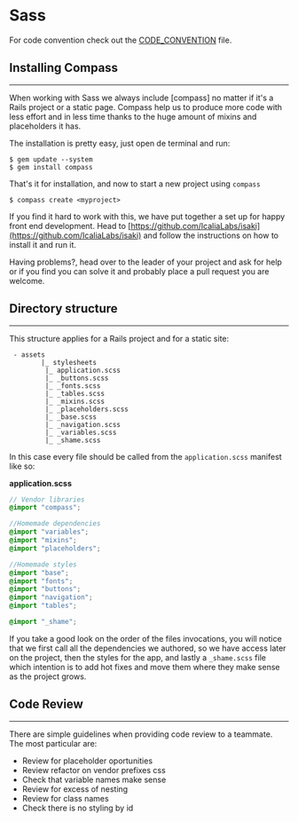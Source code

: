 # Sass

For code convention check out the [CODE_CONVENTION]() file.

## Installing Compass
------------

When working with Sass we always include [compass] no matter if it's a Rails project or a static page. Compass help us to produce more code with less effort and in less time thanks to the huge amount of mixins and placeholders it has.

The installation is pretty easy, just open de terminal and run:

```
$ gem update --system
$ gem install compass
```

That's it for installation, and now to start a new project using `compass`

```
$ compass create <myproject>
```

If you find it hard to work with this, we have put together a set up for happy front end development. Head to [https://github.com/IcaliaLabs/isaki](https://github.com/IcaliaLabs/isaki) and follow the instructions on how to install it and run it.

Having problems?, head over to the leader of your project and ask for help or if you find you can solve it and probably place a pull request you are welcome.

## Directory structure
------------

This structure applies for a Rails project and for a static site:

```
 - assets
 		|_ stylesheets
 		 |_ application.scss
 		 |_ _buttons.scss
 		 |_ _fonts.scss
 		 |_ _tables.scss
 		 |_ _mixins.scss
 		 |_ _placeholders.scss
 		 |_ _base.scss
 		 |_ _navigation.scss
 		 |_ _variables.scss
 		 |_ _shame.scss
```

In this case every file should be called from the `application.scss` manifest like so:

**application.scss**

```scss
// Vendor libraries
@import "compass";

//Homemade dependencies
@import "variables";
@import "mixins";
@import "placeholders";

//Homemade styles
@import "base";
@import "fonts";
@import "buttons";
@import "navigation";
@import "tables";

@import "_shame";
```

If you take a good look on the order of the files invocations, you will notice that we first call all the dependencies we authored, so we have access later on the project, then the styles for the app, and lastly a `_shame.scss` file which intention is to add hot fixes and move them where they make sense as the project grows.



## Code Review
------------

There are simple guidelines when providing code review to a teammate. The most particular are:

* Review for placeholder oportunities
* Review refactor on vendor prefixes css
* Check that variable names make sense
* Review for excess of nesting
* Review for class names
* Check there is no styling by id



